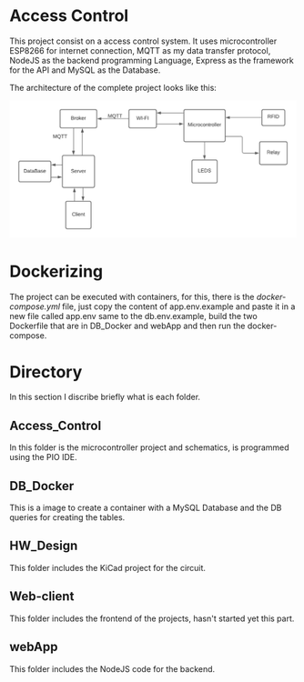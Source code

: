# Access Control
This project consist on a access control system. It uses microcontroller ESP8266 for internet connection, MQTT as my data transfer protocol, NodeJS as the backend programming Language, Express as the framework for the API and MySQL as the Database.</br>

The architecture of the complete project looks like this: </br>

![all text](./images/ProjectArchitecture.png)

# Dockerizing
The project can be executed with containers, for this, there is the _docker-compose.yml_ file, just copy the content of app.env.example and paste it in a new file called app.env same to the db.env.example, build the two Dockerfile that are in DB_Docker and webApp and then run the docker-compose.

# Directory
In this section I discribe briefly what is each folder.</br>

## Access_Control
In this folder is the microcontroller project and schematics, is programmed using the PIO IDE.</br>

## DB_Docker
This is a image to create a container with a MySQL Database and the DB queries for creating the tables.</br>

## HW_Design
This folder includes the KiCad project for the circuit.</br>

## Web-client
This folder includes the frontend of the projects, hasn't started yet this part.</br>

## webApp
This folder includes the NodeJS code for the backend.</br>
